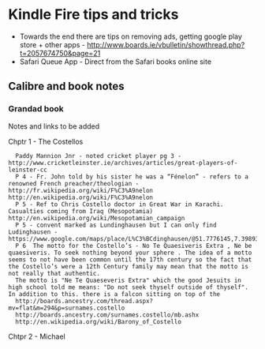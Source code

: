 # Kindle Fire tips and tricks

- Towards the end there are tips on removing ads, getting google play
    store + other apps -
    <http://www.boards.ie/vbulletin/showthread.php?t=2057674750&page=21>
- Safari Queue App - Direct from the Safari books online site

## Calibre and book notes

### Grandad book

Notes and links to be added

Chptr 1 - The Costellos

      Paddy Mannion Jnr - noted cricket player pg 3 - http://www.cricketleinster.ie/archives/articles/great-players-of-leinster-cc
      P 4 - Fr. John told by his sister he was a “Fénelon” - refers to a renowned French preacher/theologian - http://fr.wikipedia.org/wiki/F%C3%A9nelon http://en.wikipedia.org/wiki/F%C3%A9nelon
      P 5 - Ref to Chris Costello doctor in Great War in Karachi. Casualties coming from Iraq (Mesopotamia) http://en.wikipedia.org/wiki/Mesopotamian_campaign
      P 5 - convent marked as Lundinghausen but I can only find Ludinghausen - https://www.google.com/maps/place/L%C3%BCdinghausen/@51.7776145,7.3989396,12z/data=!3m1!4b1!4m2!3m1!1s0x47b900979b2e0df1:0x427f28131547f90
      P 6  The motto for the Costello’s - No Te Quaesiveris Extra , Ne be quaesiveris. To seek nothing beyond your sphere . The idea of a motto seems to not have been common until the 17th century so the fact that the Costello’s were a 12th Century family may mean that the motto is not really that authentic.
      The motto is "Ne Te Quaeseveris Extra" which the good Jesuits in high school told me means: "Do not seek thyself outside of thyself". In addition to this. there is a falcon sitting on top of the
      http://boards.ancestry.com/thread.aspx?mv=flat&m=294&p=surnames.costello
      http://boards.ancestry.com/surnames.costello/mb.ashx
      http://en.wikipedia.org/wiki/Barony_of_Costello

Chtpr 2 - Michael
